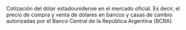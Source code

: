 Cotización del dólar estadounidense en el mercado oficial. Es decir, el precio de compra y venta de dólares en bancos y casas de cambio autorizadas por el Banco Central de la República Argentina (BCRA).

<div class="w-full h-48 p-4" id="plot-cotizacion-actual-oficial"></div>

<Plot />

